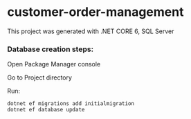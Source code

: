 # customer-order-management
This project was generated with
 .NET CORE 6, 
 SQL Server 
### Database creation steps:
Open Package Manager console

Go to Project directory

Run:

	dotnet ef migrations add initialmigration
	dotnet ef database update
